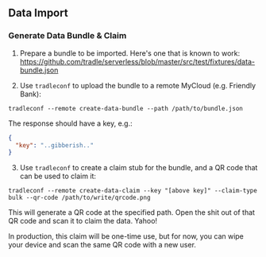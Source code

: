 ## Data Import

### Generate Data Bundle & Claim

1. Prepare a bundle to be imported. Here's one that is known to work: https://github.com/tradle/serverless/blob/master/src/test/fixtures/data-bundle.json

2. Use `tradleconf` to upload the bundle to a remote MyCloud (e.g. Friendly Bank):

`tradleconf --remote create-data-bundle --path /path/to/bundle.json`

The response should have a key, e.g.:
```json
{
  "key": "..gibberish.."
}
```
  
3. Use `tradleconf` to create a claim stub for the bundle, and a QR code that can be used to claim it:

`tradleconf --remote create-data-claim --key "[above key]" --claim-type bulk --qr-code /path/to/write/qrcode.png`

This will generate a QR code at the specified path. Open the shit out of that QR code and scan it to claim the data. Yahoo!

In production, this claim will be one-time use, but for now, you can wipe your device and scan the same QR code with a new user.
